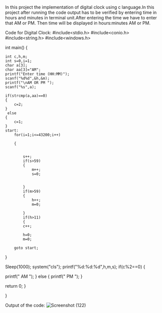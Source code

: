 In this project the implementation of digital clock using c language.In this project after running the code output has to be verified by entering time in hours and minutes in terminal unit.After entering the time we have to enter that AM or PM. Then time will be displayed in hours:minutes AM or PM.

Code for Digital Clock:
#include<stdio.h>
#include<conio.h>
#include<string.h>
#include<windows.h>

int main()
{

    int c,h,m;
    int s=0,i=1;
    char a[3];
    char aa[3]="AM";
    printf("Enter time (HH:MM)");
    scanf("%d%d",&h,&m);
    printf("\nAM OR PM ");
    scanf("%s",a);

    if(strcmp(a,aa)==0)
    {
        c=2;
    }
     else
    {
        c=1;
    }
    start:
        for(i=1;i<=43200;i++)

        {


            s++;
            if(s>59)
            {
                m++;
                s=0;


            }
            if(m>59)
            {
                h++;
                m=0;

            }
            if(h>11)
            {
            c++;

            h=0;
            m=0;

        goto start;
}

Sleep(1000);
system("cls");
printf("%d:%d:%d",h,m,s);
if(c%2==0)
{

printf(" AM ");
}
else
{
    printf(" PM ");
}




return 0;
}

}

Output of the code:
![Screenshot (122)](https://user-images.githubusercontent.com/89855526/132478500-2363201a-5a6b-4793-beb7-e4900e59da1c.png)

